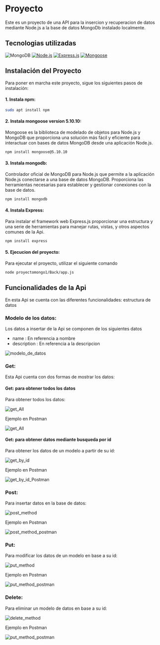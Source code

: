 # Proyecto
Este es un proyecto de una API para la insercion y recuperacion de datos mediante Node.js a la base de datos MongoDb instalado localmente.

## Tecnologias utilizadas
![MongoDB](https://img.shields.io/badge/MongoDB-st?style=plastic&logo=mongodb&logoColor=green&labelColor=black&color=black)
[![Node.js](https://img.shields.io/badge/Node.js-10.x%20LTS-green?style=plastic&logo=node.js&logoColor=white)](https://nodejs.org/)
[![Express.js](https://img.shields.io/badge/Express.js-4.x-blue?style=plastic&logo=express&logoColor=white)](https://expressjs.com/)
[![Mongoose](https://img.shields.io/badge/Mongoose-5.10.10-yellow?style=plastic&logo=mongoose&logoColor=black)](https://mongoosejs.com/)

## Instalación del Proyecto

Para poner en marcha este proyecto, sigue los siguientes pasos de instalación:

#### 1. Instala npm:
```bash
sudo apt install npm
```
#### 2. Instala mongoose version 5.10.10:
Mongoose es la biblioteca de modelado de objetos para Node.js y MongoDB que proporciona una solución más fácil y eficiente para interactuar con bases de datos MongoDB desde una aplicación Node.js.
```bash
npm install mongoose@5.10.10
```
#### 3. Instala mongodb:
Controlador oficial de MongoDB para Node.js que permite a la aplicación Node.js conectarse a una base de datos MongoDB. Proporciona las herramientas necesarias para establecer y gestionar conexiones con la base de datos.
```bash
npm install mongodb
```
#### 4. Instala Express:
Para instalar el framework web Express.js proporcionar una estructura y una serie de herramientas para manejar rutas, vistas, y otros aspectos comunes de la Api.
```bash
npm install express
```
#### 5. Ejecucion del proyecto:
Para ejecutar el proyecto, utilizar el siguiente comando
```bash
node proyectomongo1/Back/app.js
```

## Funcionalidades de la Api
En esta Api se cuenta con las diferentes funcionalidades:
estructura de datos

### Modelo de los datos:
Los datos a insertar de la Api se componen de los siguientes datos
- name : En referencia a nombre
- description : En referencia a la descripcion

![modelo_de_datos](./img/modelo_de_datos.png)


### Get:
Esta Api cuenta con dos formas de mostrar los datos:

#### Get: para obtener todos los datos
Para obtener todos los datos:

![get_All](./img/get_All.png)

Ejemplo en Postman

![get_All](./img/get_All_Postman.png)


#### Get: para obtener datos mediante busqueda por id
Para obtener los datos de un modelo a partir de su id:

![get_by_id](./img/get_by_id.png)

Ejemplo en Postman

![get_by_id_Postman](./img/get_by_id_Postman.png)


### Post:
Para insertar datos en la base de datos:

![post_method](./img/post_method.png)

Ejemplo en Postman

![post_method_postman](./img/post_method_postman.png)


### Put:
Para modificar los datos de un modelo en base a su id:

![put_method](./img/put_method.png)

Ejemplo en Postman

![put_method_postman](./img/put_method_Postman.png)


### Delete:
Para eliminar un modelo de datos en base a su id:

![delete_method](./img/delete_method.png)

Ejemplo en Postman

![put_method_postman](./img/delete_method_postman.png)

